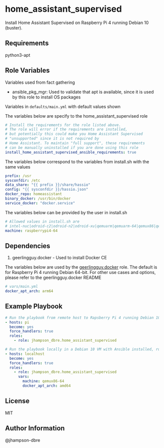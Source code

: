 home_assistant_supervised
=========

Install Home Assistant Supervised on Raspberry Pi 4 running Debian 10 (buster).

Requirements
------------

python3-apt

Role Variables
--------------

Variables used from fact gathering

- ansible_pkg_mgr: Used to validate that apt is available, since it is used by this role to install OS packages

Variables in `defaults/main.yml` with default values shown

The variables below are specify to the home_assistant_supervised role

```yaml
# Install the requirements for the role listed above.
# The role will error if the requirements are installed,
# but potentially this could make you Home Assistant Supervised
# "unsupported" since it is not required by
# Home Assistant. To maintain "full support", these requirements
# can be manually uninstalled if you are done using this role
install_home_assistant_supervised_ansible_requirements: true
```

The variables below correspond to the variables from install.sh with the same values

```yaml
prefix: /usr
sysconfdir: /etc
data_share: "{{ prefix }}/share/hassio"
config: "{{ sysconfdir }}/hassio.json"
docker_repo: homeassistant
binary_docker: /usr/bin/docker
service_docker: "docker.service"
```

The variables below can be provided by the user in install.sh

```yaml
# Allowed values in install.sh are
# intel-nuc|odroid-c2|odroid-n2|odroid-xu|qemuarm|qemuarm-64|qemux86|qemux86-64|raspberrypi|raspberrypi2|raspberrypi3|raspberrypi4|raspberrypi3-64|raspberrypi4-64|tinker
machine: raspberrypi4-64
```

Dependencies
------------

1. geerlingguy.docker - Used to install Docker CE

The variables below are used by the [geerlingguy.docker](https://github.com/geerlingguy/ansible-role-docker) role. The default is for Raspberry Pi 4 running Debian 64-bit. For other use cases and options, please refer to the geerlingguy.docker README

```yaml
# vars/main.yml
docker_apt_arch: arm64
```

Example Playbook
----------------

```yaml
# Run the playbook from remote host to Rapsberry Pi 4 running Debian 10 64-bit
- hosts: pi
  become: yes
  force_handlers: true
  roles:
    - role: jhampson_dbre.home_assistant_supervised
```

```yaml
# Run the playbook locally in a Debian 10 VM with Ansible installed, running in Hyper-V on Windows
- hosts: localhost
  become: yes
  force_handlers: true
  roles:
    - role: jhampson_dbre.home_assistant_supervised
      vars:
        machine: qemux86-64
        docker_apt_arch: amd64
```

License
-------

MIT

Author Information
------------------

@jhampson-dbre
